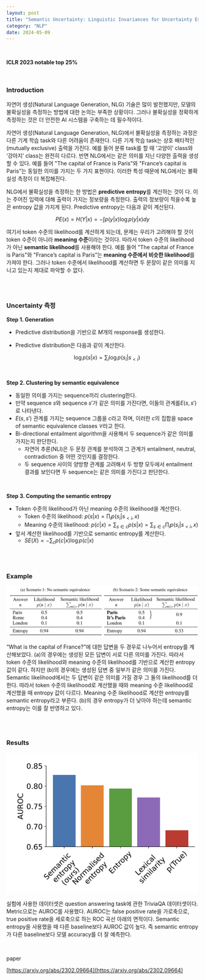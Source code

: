 ```yaml
---
layout: post
title: "Semantic Uncertainty: Linguistic Invariances for Uncertainty Estimation in Natural Language Generation"
category: "NLP"
date: 2024-05-09
--- 
```



<br>


**ICLR 2023 notable top 25%**

<br>


### Introduction

자연어 생성(Natural Language Generation, NLG) 기술은 많이 발전했지만, 모델의 불확실성을 측정하는 방법에 대한 논의는 부족한 상황이다. 그러나 불확실성을 정확하게 측정하는 것은 더 안전한 AI 시스템을 구축하는 데 필수적이다.

자연어 생성(Natural Language Generation, NLG)에서 불확실성을 측정하는 과정은 다른 기계 학습 task와 다른 어려움이 존재한다. 다른 기계 학습 task는 상호 배타적인(mutually exclusive) 출력을 가진다. 예를 들어 분류 task를 할 때 ‘고양이’ class와 ‘강아지’ class는 완전히 다르다. 반면 NLG에서는 같은 의미를 지닌 다양한 출력을 생성할 수 있다. 예를 들어 "The capital of France is Paris"와 "France’s capital is Paris”는 동일한 의미를 가지는 두 가지 표현이다. 이러한 특성 때문에 NLG에서는 불확실성 측정이 더 복잡해진다.

NLG에서 불확실성을 측정하는 한 방법은 **predictive entropy**를 계산하는 것이 다. 이는 주어진 입력에 대해 출력이 가지는 정보량을 측정한다. 출력의 정보량이 적을수록 높은 entropy 값을 가지게 된다. Predictive entropy는 다음과 같이 계산된다.

$$
PE(x) = H(Y | x) = -\int p(y | x) \log{p(y|x)} dy
$$

여기서 token 수준의 likelihood를 계산하게 되는데, 문제는 우리가 고려해야 할 것이 token 수준이 아니라 **meaning 수준**이라는 것이다. 따라서 token 수준의 likelihood가 아닌 **semantic likelihood**를 사용해야 한다. 예를 들어 "The capital of France is Paris"와 "France’s capital is Paris”는 **meaning 수준에서 비슷한 likelihood**를 가져야 한다. 그러나 token 수준에서 likelihood를 계산하면 두 문장이 같은 의미를 지니고 있는지 제대로 파악할 수 없다.


<br>
<br>

### Uncertainty 측정

**Step 1. Generation**

- Predictive distribution을 기반으로 $M$개의 response를 생성한다.
- Predictive distribution은 다음과 같이 계산한다.
    
    $$
    \log p(s|x) = \sum_i \log p(s_i | s_{<i})
    $$
    
    
<br>

**Step 2. Clustering by semantic equivalence**

- 동일한 의미를 가지는 sequence끼리 clustering한다.
- 만약 sequence $s$와 sequence $s'$가 같은 의미를 가진다면, 이들의 관계를$E(s, s')$로 나타낸다.
- $E(s, s')$ 관계를 가지는 sequence 그룹을 $c$라고 하며, 이러한 $c$의 집합을 space of semantic equivalence classes $\mathcal{C}$라고 한다.
- Bi-directional entailment algorithm을 사용해서 두 sequence가 같은 의미를 가지는지 판단한다.
    - 자연어 추론(NLI)은 두 문장 관계를 분석하여 그 관계가 entailment, neutral, contradiction 중 어떤 것인지를 결정한다.
    - 두 sequence 사이의 양방향 관계를 고려해서 두 방향 모두에서 entailment 결과를 보인다면 두 sequence는 같은 의미를 가진다고 판단한다.

<br>

**Step 3. Computing the semantic entropy**

- Token 수준의 likelihood가 아닌 meaning 수준의 likelihood을 계산한다.
    - Token 수준의 likelihood: $p(s|x) = \prod_i p(s_i | s_{<i}, x)$
    - Meaning 수준의 likelihood: $p(c|x) = \sum_{s \in c} p(s | x) = \sum_{s \in c} \prod_i p(s_i | s_{<i}, x)$
- 앞서 계산한 likelihood를 기반으로 semantic entropy를 계산한다.
    - $SE(X) = -\sum_c p(c|x) \log p(c|x)$


<br>
<br>

### Example

![Untitled](/assets/Semantic%20Uncertainty%20Linguistic%20Invariances%20for%20Un%20a67b0feea27b4e62bf0be4dd55de162d/Untitled.png)

“What is the capital of France?”에 대한 답변을 두 경우로 나누어서 entropy를 계산해보았다. (a)의 경우에는 생성된 모든 답변이 서로 다른 의미를 가진다. 따라서 token 수준의 likelihood와 meaning 수준의 likelihood를 기반으로 계산한 entropy 값이 같다. 하지만 (b)의 경우에는 생성된 답변 중 일부가 같은 의미를 가진다. Semantic likelihood에서는 두 답변이 같은 의미를 가질 경우 그 둘의 likelihood를 더한다. 따라서 token 수준의 likelihood로 계산했을 때와 meaning 수준 likelihood로 계산했을 때 entropy 값이 다르다. Meaning 수준 likelihood로 계산한 entropy를 semantic entropy라고 부른다. (b)의 경우 entropy가 더 낮아야 하는데 semantic entropy는 이를 잘 반영하고 있다.


<br>
<br>

### Results

![Untitled](/assets/Semantic%20Uncertainty%20Linguistic%20Invariances%20for%20Un%20a67b0feea27b4e62bf0be4dd55de162d/Untitled%201.png)

실험에 사용한 데이터셋은 question answering task에 관한 TriviaQA 데이터셋이다. Metric으로는 AUROC를 사용했다. AUROC는 false positive rate을 가로축으로, true positive rate을 세로축으로 하는 ROC 곡선 아래의 면적이다. Semantic entropy을 사용했을 때 다른 baseline보다 AUROC 값이 높다. 즉 semantic entropy가 다른 baseline보다 모델 accuracy를 더 잘 예측한다.

<br>

paper

[https://arxiv.org/abs/2302.09664](https://arxiv.org/abs/2302.09664)